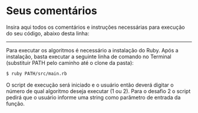 # Seus comentários

Insira aqui todos os comentários e instruções necessárias para execução do seu código, abaixo desta linha:

---

Para executar os algoritmos é necessário a instalação do Ruby. Após a instalação, basta executar a seguinte linha de comando no Terminal (substituir PATH pelo caminho até o clone da pasta):

```sh
$ ruby PATH/src/main.rb
```

O script de execução será iniciado e o usuário então deverá digitar o número de qual algoritmo deseja executar (1 ou 2). Para o desafio 2 o script pedirá que o usuário informe uma string como parâmetro de entrada da função.